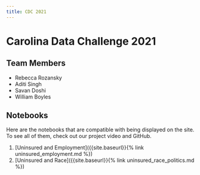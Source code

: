```yaml
---
title: CDC 2021
---
```


# Carolina Data Challenge 2021

## Team Members

- Rebecca Rozansky
- Aditi Singh
- Savan Doshi
- William Boyles

## Notebooks

Here are the notebooks that are compatible with being displayed on the site.
To see all of them, check out our project video and GitHub.

1. [Uninsured and Employment]({{site.baseurl}}{% link uninsured_employment.md %})
2. [Uninsured and Race]({{site.baseurl}}{% link uninsured_race_politics.md %})
